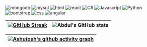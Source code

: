 <p align="center">

![mongodb](https://img.shields.io/badge/MongoDB-FFF6F6?style=for-the-badge&logo=mongodb&logoColor=E2BE8D)
![mysql](https://img.shields.io/badge/MySQL-FFEFCC?style=for-the-badge&logo=mysql&logoColor=FFF6F6)
![html](https://img.shields.io/badge/HTML5-E3C89C?style=for-the-badge&logo=html5&logoColor=FFF6F6)
  ![react](https://img.shields.io/badge/React-F5C6B1?style=for-the-badge&logo=react&logoColor=FFF6F6)
  ![C#](https://img.shields.io/badge/C%23-F3AD96?style=for-the-badge&logo=C%20sharp&logoColor=FFF6F6)
  ![Javascript](https://img.shields.io/badge/JavaScript-E69676?style=for-the-badge&logo=javascript&logoColor=FFF6F6)
  ![Python](https://img.shields.io/badge/Python-C8D4DA?style=for-the-badge&logo=python&logoColor=FFF6F6)
  ![bootstrap](https://img.shields.io/badge/Bootstrap-ACC3CB?style=for-the-badge&logo=bootstrap&logoColor=white)
  ![css](https://img.shields.io/badge/CSS3-878F6B?style=for-the-badge&logo=css3&logoColor=white)
  ![angular](https://img.shields.io/badge/Angular-9B673A?style=for-the-badge&logo=angular&logoColor=white)
  
[![GitHub Streak](https://github-readme-streak-stats.herokuapp.com?user=luciasoraire&theme=radical&locale=es&background=FFF6F6&ring=E2BE8D&fire=E2BE8D&currStreakNum=E2BE8D&currStreakLabel=E2BE8D&sideNums=E2BE8D&stroke=E2BE8D&sideLabels=E2BE8D&dates=E2BE8D)](https://git.io/streak-stats) | ![Abdul's GitHub stats](https://github-readme-stats.vercel.app/api?username=luciasoraire&show_icons=true&locale=es&theme=react&bg_color=E2BE8D&title_color=FFF6F6&text_color=FFF6F6&icon_color=FFF6F6) |
| :---: | :---: |
  

</p>

|[![Ashutosh's github activity graph](https://github-readme-activity-graph.cyclic.app/graph?username=luciasoraire&locale=es&bg_color=FCF5EB&area=true&title_color=E2BE8D&custom_title=Gráfico%20de%20Contribuciones&color=E2BE8D&&line=F5CDBD&point=E6A992&area_color=DBAF72&border_color=000000)](https://github.com/luciasoraire/github-readme-activity-graph)|
| :---: |
  

